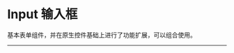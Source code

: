 # Input 输入框

基本表单组件，并在原生控件基础上进行了功能扩展，可以组合使用。

---

<script setup>
import InputBasicUse from "./component/input-basic-use.md"
import InputStatus from "./component/input-status.md"
import InputSize from "./component/input-size.md"
import InputPrefix from "./component/input-prefix.md"
import InputAppend from "./component/input-append.md"
import InputWordCount from "./component/input-word-count.md"
import InputPassword from "./component/input-password.md"
import InputApi from "./component/input-api.md"

</script>

<input-basic-use />
<input-status />
<input-size />
<input-prefix />
<input-append />
<input-word-count />
<input-password />
<input-api />
